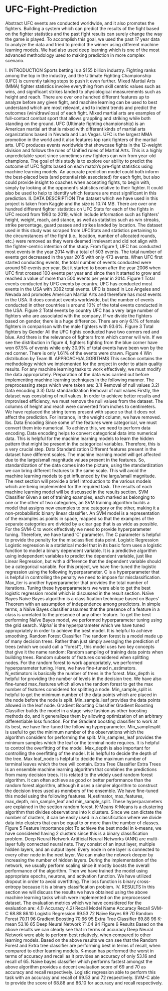 # UFC-Fight-Prediction

Abstract
UFC events are conducted worldwide, and it also promotes the fighters. Building a system which can predict the results of the fight based on the fighter statistics and the past fight results can surely change the way the game is played. To accomplish this goal, we used the past 17 year data to analyze the data and tried to predict the winner using different machine learning models. We had also used deep learning which is one of the most advanced methodology used to making prediction in more complex scenario.

I. INTRODUCTION
Sports betting is a $155 billion industry. Fighting ranks among the top in the industry, and the Ultimate Fighting Championship (UFC) is currently taking steps to push it even further. Mixed Martial Arts (MMA) fighter statistics involve everything from skill centric values such as wins, and significant strikes landed to physiological measurements such as height and reach. There are over one hundred different features up to analyze before any given fight, and machine learning can be used to best understand which are most relevant, and to indent trends and predict the outcomes (win/draw/loss) of each fight. Mixed martial arts are examples of full-contact combat sport that allows grappling and striking while both standing on the ground. UFC (Ultimate fighting championship) is an American martial art that is mixed with different kinds of martial arts organizations based in Nevada and Las Vegas. UFC is the largest MMA promotion in the world and it also features top rank fighters of the martial arts. UFC produces events worldwide that showcase fights in the 12-weight division and follows the rules of Unified rules of Martial Arts. This is a highly unpredictable sport since sometimes new fighters can win from year-old champions.
The goal of this study is to explore our ability to predict the outcome of UFC fights based on each match’s pre-fight statistics using machine learning models. An accurate prediction model could both inform the best-placed bets (and potential risk associated) for each fight, but also could provide insight to coaches when accepting fights, to begin with, simply by looking at the opponent’s statistics relative to their fighter. It could also be used to help to identify which features are most significant in this prediction.
II. DATA DESCRIPTION
The dataset which we have used in this project is taken from Kaggle and the size is 10.74 MB. There are over one hundred different fighter statistics on UFC Stats for each of the fights in UFC record from 1993 to 2019, which include information such as fighters’ height, weight, reach, and stance, as well as statistics such as win streaks, strike percentage, guard passes and strikes landed by location. The dataset used in this study was scraped from UFCStats and statistics
pertaining to the circumstances of the fight (i.e., location, number of allocated rounds, etc.) were removed as they were deemed irrelevant and did not align with the fighter-centric intention of the study.
From figure 1, UFC has conducted most events in the year 2014 with a total of 503 events. The total number of events got decreased in the year 2015 with only 473 events. When UFC first started conducting events, the total number of events conducted were around 50 events per year. But it started to boom after the year 2006 when UFC first crossed 100 events per year and since then it started to grow and reached a value of more than 500 events per year in 2014.
Figure 1 Total events conducted by UFC
events by country. UFC has conducted most events in the USA with 3392 total events. UFC is based in Los Angeles and Nevada and promotes American Martial Arts and therefore has most events in the USA. It does conduct events worldwide, but the number of events conducted in other countries is around 10% of the total events conducted in the USA.
Figure 2 Total events by country
UFC has a very large number of fighters who are associated with the company. If we divide the fighters based on gender, there is a huge difference. There are only 6.1% of female fighters in comparison with the male fighters with 93.6%.
Figure 3 Total fighters by Gender
All the UFC fights conducted have two corners red and blue. And there is the relevance of fighters from which corner will win. If we see the distribution in figure 4, fighters fighting from the blue corner have won 67.5% of events while only 30.9% of total events have been won by the red corner. There is only 1.61% of the events were drawn.
Figure 4 Win distribution by Team
III. APPROACH/ALGORITHMS
This section contains the methodology which we implemented for the project in order to attain quality results. For any machine learning tasks to work effectively, we must modify the data appropriately.
Preparation of the data was carried out before implementing machine learning techniques in the following manner. The preprocessing steps which were taken are:
3.1) Removal of null values
3.2) Data encoding
3.3) Data standardization
Removal of null values
Firstly, the dataset was consisting of null values. In order to achieve better results and improvised efficiency, we must remove the null values from the dataset. The columns of height and reach were converted from inches to centimeters. We have replaced the string terms present with space so that it does not affect the prediction. For instance, in the weight column, we have removed. lbs.
Data Encoding
Since some of the features were categorical, we must convert them into numerical. To achieve this, we need to perform data encoding. Data encoding helps to convert categorical data into numerical data. This
is helpful for the machine learning models to learn the hidden pattern that might be present in the categorical variables. Therefore, this is a very crucial step.
Data Standardization
Different features present in the dataset have different scales. The machine learning model will get affected due to the large/small magnitude values present in the features. So, standardization of the data comes into the picture, using the standardization we can bring different features to the same scale. This will avoid the machine learning models to get influenced by the large/small magnitude.
The next section will provide a brief introduction to the various models which are being implemented for the required task. The results of each machine learning model will be discussed in the results section.
SVM Classifier
Given a set of training examples, each marked as belonging to one or the other of two categories, an SVM training algorithm builds a model that assigns new examples to one category or the other, making it a non-probabilistic binary linear classifier. An SVM model is a representation of the examples as points in space, mapped so that the examples of the separate categories are divided by a clear gap that is as wide as possible.
For the SVM-C to work effectively we need to provide hyperparameter tuning. Therefore, we have tuned ‘C’ parameter. The C parameter is helpful to provide the penalty for the misclassified data point.
Logistic Regression
Logistic regression is a statistical model that in its basic form uses a logistic function to model a binary dependent variable. It is a predictive algorithm using independent variables to predict the dependent variable, just like Linear Regression, but with a difference that the dependent variable should be a categorical variable.
For this project, we have fine-tuned the logistic regression using the following hyperparameter. C is a hyperparameter that is helpful in controlling the penalty we need to impose for misclassification. Max_iter is another hyperparameter that provides the total number of iterations. Tuning these hyperparameters we were able to get the best logistic regression model which is discussed in the result section.
Naïve Bayes
Naive Bayes algorithm is a classification technique based on Bayes' Theorem with an assumption of independence among predictors. In simple terms, a Naïve Bayes
classifier assumes that the presence of a feature in a class is unrelated to the presence of any other feature. To get the best performing Naïve Bayes model, we performed hyperparameter tuning using the grid search. ‘Alpha’ is the hyperparameter which we have tuned appropriately in order to achieve the best model. It is helpful to achieve smoothing.
Random Forest Classifier
The random forest is a model made up of many decision trees. Rather than just simply averaging the prediction of trees (which we could call a “forest”), this model uses two key concepts that give it the name random: Random sampling of training data points when building trees. Random subsets of features considered when splitting nodes.
For the random forest to work appropriately, we performed hyperparameter tuning. Here, we have fine-tuned n_estimators. N_estimators is basically the number of trees in the forest. Max_depth is helpful for providing the number of levels in the decision tree. We have also fine-tuned max_features which allows the random forest to get the max number of features considered for splitting a node. Min_sample_split is helpful to get the minimum number of the data points which are placed in the node before the node is split. Min_sample_leaf provides the data points allowed in the leaf node.
Gradient Boosting Classifier
Gradient Boosting Classifier builds the model in a stage-wise fashion as other boosting methods do, and it generalizes them by allowing optimization of an arbitrary differentiable loss function.
For the Gradient boosting classifier to work at its best, we have fine-tuned the following hyperparameter. Min_samplesplit is useful to get the minimum number of the observations which the algorithm considers for performing the split. Min_samples_leaf provides the minimum samples which the leaf or the terminal node requires. It is helpful to control the overfitting of the model. Max_depth is also important for controlling the overfitting of the model. It is helpful to decide the depth of the tree. Max leaf_node is helpful to decide the maximum number of terminal leaves which the tree will contain.
Extra Tree Classifier
Extra Trees is an ensemble machine learning algorithm that combines the predictions from many decision trees. It is related to the widely used random forest algorithm. It can often achieve as good or better performance than the random forest algorithm, although it uses a simpler algorithm to construct the decision trees used as members of the ensemble. We have fine-tuned this model using the following features. N_estimator, max_features, max_depth, min_sample_leaf and min_sample_split. These hyperparameters are explained in the section random forest.
K-Means
K-Means is a clustering algorithm that divides observations into k clusters. Since we can dictate the number of clusters, it can be easily used in a classification where we divide data into clusters that can be equal to or more than the number of classes.
Figure 5 Feature Importance plot
To achieve the best model in k-means, we have considered having 2 clusters since this is a binary classification problem.
Deep Neural Network
Artificial Neural Networks (ANN) are multi-layer fully connected neural nets. They consist of an input layer, multiple hidden layers, and an output layer. Every node in one layer is connected to every other node in the next layer. We can make the network deeper by increasing the number of hidden layers.
During the implementation of the network, we usually perform scaling since it mostly boosts the overall performance of the algorithm. Then we have trained the model using appropriate epochs, neurons, and activation function. We have utilized dropout in order to avoid overfitting. The loss function is binary cross-entropy because it is a binary classification problem.
IV. RESULTS
In this section we will discuss the results we have obtained using the above machine learning tasks which were implemented on the preprocessed dataset. The evaluation metrics which we have considered for the evaluation are:
4.1) Accuracy
4.2) Recall
Model Name
Accuracy
Recall
SVM-C
68.88
86.10
Logistic Regression
69.53
72
Naïve Bayes
69
70
Random Forest
70.11
96
Gradient Boosting
70.66
95
Extra Tree Classifier
69.88
96
K-mean
53.16
65
Deep Neural Network
71.04
94
Figure 6 Results
Based on the above results we can clearly see that in terms of accuracy Deep Neural Network were able to perform best relatively, when compared to other learning models. Based on the above results we can see that the Random Forest and Extra tree classifier are performing best in terms of recall, when compared to other learning models. K-mean has performed the worst in terms of accuracy and recall as it provides an accuracy of only 53.16 and recall of 65. Naïve bayes classifier which performs fastest amongst the above algorithm provides a decent evaluation score of 69 and 70 as accuracy and recall respectively. Logistic regression able to perform this task with an accuracy and recall of 69.53 and 72 respectively. SVM-C able to provide the score of 68.88 and 86.10 for accuracy and recall respectively.
